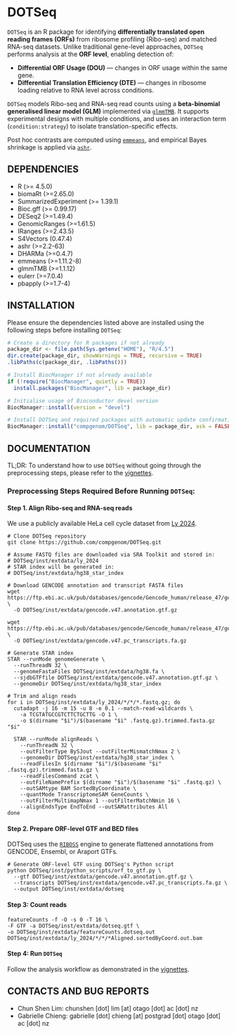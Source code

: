 # DOTSeq

`DOTSeq` is an R package for identifying **differentially translated open reading frames (ORFs)** 
from ribosome profiling (Ribo-seq) and matched RNA-seq datasets. Unlike traditional gene-level 
approaches, `DOTSeq` performs analysis at the **ORF level**, enabling detection of:

- **Differential ORF Usage (DOU)** — changes in ORF usage within the same gene.
- **Differential Translation Efficiency (DTE)** — changes in ribosome loading relative 
to RNA level across conditions.

`DOTSeq` models Ribo-seq and RNA-seq read counts using a **beta-binomial generalised linear model (GLM)** 
implemented via [`glmmTMB`](https://cran.r-project.org/web/packages/glmmTMB/index.html). 
It supports experimental designs with multiple conditions, and uses an interaction 
term (`condition:strategy`) to isolate translation-specific effects.

Post hoc contrasts are computed using 
[`emmeans`](https://cran.r-project.org/web/packages/emmeans/index.html), 
and empirical Bayes shrinkage is applied via 
[`ashr`](https://cran.r-project.org/web/packages/ashr/index.html).


## DEPENDENCIES
* R (>= 4.5.0)
* biomaRt (>=2.65.0)
* SummarizedExperiment (>= 1.39.1)
* Bioc.gff (>= 0.99.17)
* DESeq2 (>=1.49.4)
* GenomicRanges (>=1.61.5)
* IRanges (>=2.43.5)
* S4Vectors (0.47.4)
* ashr (>=2.2-63)
* DHARMa (>=0.4.7)
* emmeans (>=1.11.2-8)
* glmmTMB (>=1.1.12)
* eulerr (>=7.0.4)
* pbapply (>=1.7-4)

## INSTALLATION
Please ensure the dependencies listed above are installed using the following 
steps before installing `DOTSeq`:
```r
# Create a directory for R packages if not already
package_dir <- file.path(Sys.getenv("HOME"), "R/4.5")
dir.create(package_dir, showWarnings = TRUE, recursive = TRUE)
.libPaths(c(package_dir, .libPaths()))

# Install BiocManager if not already available
if (!require("BiocManager", quietly = TRUE))
  install.packages("BiocManager", lib = package_dir)

# Initialise usage of Bioconductor devel version
BiocManager::install(version = "devel")

# Install DOTSeq and required packages with automatic update confirmation
BiocManager::install("compgenom/DOTSeq", lib = package_dir, ask = FALSE)
```

## DOCUMENTATION
TL;DR: To understand how to use `DOTSeq` without going through the preprocessing steps,
please refer to the [vignettes](https://github.com/compgenom/DOTSeq/tree/main/vignettes).

### Preprocessing Steps Required Before Running `DOTSeq`:

#### Step 1. Align Ribo-seq and RNA-seq reads
We use a publicly available HeLa cell cycle dataset from 
[Ly 2024](https://pubmed.ncbi.nlm.nih.gov/39443796/). 
```shell
# Clone DOTSeq repository
git clone https://github.com/compgenom/DOTSeq.git

# Assume FASTQ files are downloaded via SRA Toolkit and stored in:
# DOTSeq/inst/extdata/ly_2024
# STAR index will be generated in:
# DOTSeq/inst/extdata/hg38_star_index

# Download GENCODE annotation and transcript FASTA files
wget https://ftp.ebi.ac.uk/pub/databases/gencode/Gencode_human/release_47/gencode.v47.annotation.gtf.gz \
  -O DOTSeq/inst/extdata/gencode.v47.annotation.gtf.gz

wget https://ftp.ebi.ac.uk/pub/databases/gencode/Gencode_human/release_47/gencode.v47.pc_transcripts.fa.gz \
  -O DOTSeq/inst/extdata/gencode.v47.pc_transcripts.fa.gz

# Generate STAR index
STAR --runMode genomeGenerate \
  --runThreadN 32 \
  --genomeFastaFiles DOTSeq/inst/extdata/hg38.fa \
  --sjdbGTFfile DOTSeq/inst/extdata/gencode.v47.annotation.gtf.gz \
  --genomeDir DOTSeq/inst/extdata/hg38_star_index

# Trim and align reads
for i in DOTSeq/inst/extdata/ly_2024/*/*/*.fastq.gz; do
  cutadapt -j 16 -m 15 -u 8 -e 0.1 --match-read-wildcards \
    -a TCGTATGCCGTCTTCTGCTTG -O 1 \
    -o $(dirname "$i")/$(basename "$i" .fastq.gz).trimmed.fasta.gz "$i"

  STAR --runMode alignReads \
    --runThreadN 32 \
    --outFilterType BySJout --outFilterMismatchNmax 2 \
    --genomeDir DOTSeq/inst/extdata/hg38_star_index \
    --readFilesIn $(dirname "$i")/$(basename "$i" .fastq.gz).trimmed.fasta.gz \
    --readFilesCommand zcat \
    --outFileNamePrefix $(dirname "$i")/$(basename "$i" .fastq.gz) \
    --outSAMtype BAM SortedByCoordinate \
    --quantMode TranscriptomeSAM GeneCounts \
    --outFilterMultimapNmax 1 --outFilterMatchNmin 16 \
    --alignEndsType EndToEnd --outSAMattributes All
done
```

#### Step 2. Prepare ORF-level GTF and BED files
DOTSeq uses the [`RIBOSS`](https://github.com/lcscs12345/riboss) engine to generate 
flattened annotations from GENCODE, Ensembl, or Araport GTFs.
```shell
# Generate ORF-level GTF using DOTSeq's Python script
python DOTSeq/inst/python_scripts/orf_to_gtf.py \
  --gtf DOTSeq/inst/extdata/gencode.v47.annotation.gtf.gz \
  --transcripts DOTSeq/inst/extdata/gencode.v47.pc_transcripts.fa.gz \
  --output DOTSeq/inst/extdata/dotseq
```

#### Step 3: Count reads
```shell
featureCounts -f -O -s 0 -T 16 \
-F GTF -a DOTSeq/inst/extdata/dotseq.gtf \
-o DOTSeq/inst/extdata/featureCounts.dotseq.out DOTSeq/inst/extdata/ly_2024/*/*/*Aligned.sortedByCoord.out.bam
```

#### Step 4: Run `DOTSeq`
Follow the analysis workflow as demonstrated in the 
[vignettes](https://github.com/compgenom/DOTSeq/tree/main/vignettes).

## CONTACTS AND BUG REPORTS
- Chun Shen Lim: chunshen [dot] lim [at] otago [dot] ac [dot] nz
- Gabrielle Chieng: gabrielle [dot] chieng [at] postgrad [dot] otago [dot] ac [dot] nz


